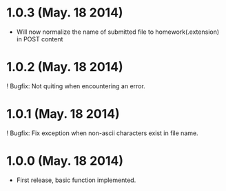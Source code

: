 1.0.3 (May. 18 2014)
======

+ Will now normalize the name of submitted file to homework(.extension) in POST content

1.0.2 (May. 18 2014)
====

! Bugfix: Not quiting when encountering an error.

1.0.1 (May. 18 2014)
=====

! Bugfix: Fix exception when non-ascii characters exist in file name.

1.0.0 (May. 18 2014)
=====

+ First release, basic function implemented.


